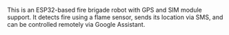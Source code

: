 This is an ESP32-based fire brigade robot with GPS and SIM module support. It detects fire using a flame sensor, sends its location via SMS, and can be controlled remotely via Google Assistant.
